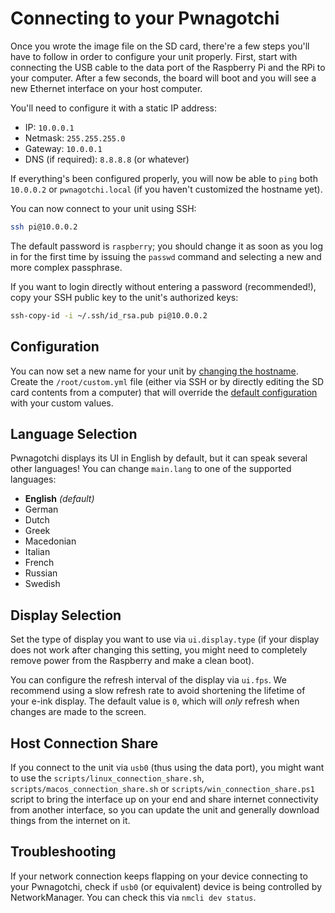 # Connecting to your Pwnagotchi

Once you wrote the image file on the SD card, there're a few steps you'll have to follow in order to configure your unit properly. First, start with connecting the USB cable to the data port of the Raspberry Pi and the RPi to your computer. After a few seconds, the board will boot and you will see a new Ethernet interface on your host computer.

You'll need to configure it with a static IP address:

- IP: `10.0.0.1`
- Netmask: `255.255.255.0`
- Gateway: `10.0.0.1`
- DNS (if required): `8.8.8.8` (or whatever)

If everything's been configured properly, you will now be able to `ping` both `10.0.0.2` or `pwnagotchi.local` (if you haven't customized the hostname yet).

You can now connect to your unit using SSH:

```bash
ssh pi@10.0.0.2
```

The default password is `raspberry`; you should change it as soon as you log in for the first time by issuing the `passwd` command and selecting a new and more complex passphrase.

If you want to login directly without entering a password (recommended!), copy your SSH public key to the unit's authorized keys:

```bash
ssh-copy-id -i ~/.ssh/id_rsa.pub pi@10.0.0.2
```

## Configuration

You can now set a new name for your unit by [changing the hostname](https://geek-university.com/raspberry-pi/change-raspberry-pis-hostname/). Create the `/root/custom.yml` file (either via SSH or by directly editing the SD card contents from a computer) that will override the [default configuration](https://github.com/evilsocket/pwnagotchi/blob/master/sdcard/rootfs/root/pwnagotchi/config.yml) with your custom values.

## Language Selection

Pwnagotchi displays its UI in English by default, but it can speak several other languages! You can change `main.lang` to one of the supported languages:

- **English** *(default)*
- German
- Dutch
- Greek
- Macedonian
- Italian
- French
- Russian
- Swedish

## Display Selection

Set the type of display you want to use via `ui.display.type` (if your display does not work after changing this setting, you might need to completely remove power from the Raspberry and make a clean boot).

You can configure the refresh interval of the display via `ui.fps`. We recommend using a slow refresh rate to avoid shortening the lifetime of your e-ink display. The default value is `0`, which will *only* refresh when changes are made to the screen.

## Host Connection Share

If you connect to the unit via `usb0` (thus using the data port), you might want to use the `scripts/linux_connection_share.sh`, `scripts/macos_connection_share.sh` or `scripts/win_connection_share.ps1` script to bring the interface up on your end and share internet connectivity from another interface, so you can update the unit and generally download things from the internet on it.

## Troubleshooting

If your network connection keeps flapping on your device connecting to your Pwnagotchi, check if `usb0` (or equivalent) device is being controlled by NetworkManager. You can check this via `nmcli dev status`.
